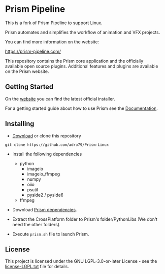 # Prism Pipeline

This is a fork of Prism Pipeline to support Linux.

Prism automates and simplifies the workflow of animation and VFX projects.

You can find more information on the website:

https://prism-pipeline.com/

This repository contains the Prism core application and the officially available open source plugins.
Additional features and plugins are available on the Prism website.


## Getting Started

On the [website](https://prism-pipeline.com/downloads/) you can find the latest official installer.

For a getting started guide about how to use Prism see the [Documentation](https://prism-pipeline.com/docs/latest/).


## Installing

* [Download](https://github.com/adro79/Prism-Linux/archive/refs/heads/main.zip) or clone this repository
```
git clone https://github.com/adro79/Prism-Linux
```

* Install the following dependencies

    * python
        * imageio
        * imageio_ffmpeg
        * numpy
        * oiio
        * psutil
        * pyside2 / pyside6
    * ffmpeg

* Download [Prism dependencies](https://www.dropbox.com/scl/fi/zh9t0im2qsd6mtlmpd9vs/Prism_dependencies_v2.0.0.zip?rlkey=o0lhrixa5klm3bell35wuhvsy&dl=1).

* Extract the CrossPlatform folder to Prism's folder/PythonLibs (We don't need the other folders).

* Execute `prism.sh` file to launch Prism.


## License

This project is licensed under the GNU LGPL-3.0-or-later License - see the [license-LGPL.txt](license-LGPL.txt) file for details.
